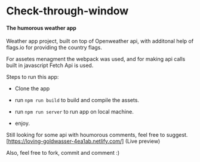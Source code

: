 # Check-through-window



#### The humorous weather app

Weather app project, built on top of Openweather api, with additonal help of flags.io for providing the country flags.

For assetes menagment the webpack was used, and for making api calls built in javascript Fetch Api is used.



Steps to run this app:

- Clone the app

- run `npm run build` to build and compile the assets.

- run `npm run server` to run app on local machine.

- enjoy.

Still looking for some api with houmorous comments, feel free to suggest.
[https://loving-goldwasser-4ea1ab.netlify.com/] (Live preview) 

Also, feel free to fork, commit and comment :) 


